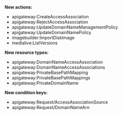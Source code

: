 **New actions:**

- apigateway:CreateAccessAssociation
- apigateway:RejectAccessAssociation
- apigateway:UpdateDomainNameManagementPolicy
- apigateway:UpdateDomainNamePolicy
- imagebuilder:ImportDiskImage
- medialive:ListVersions

**New resource types:**

- apigateway:DomainNameAccessAssociation
- apigateway:DomainNameAccessAssociations
- apigateway:PrivateBasePathMapping
- apigateway:PrivateBasePathMappings
- apigateway:PrivateDomainName

**New condition keys:**

- apigateway:Request/AccessAssociationSource
- apigateway:Request/DomainNameArn
